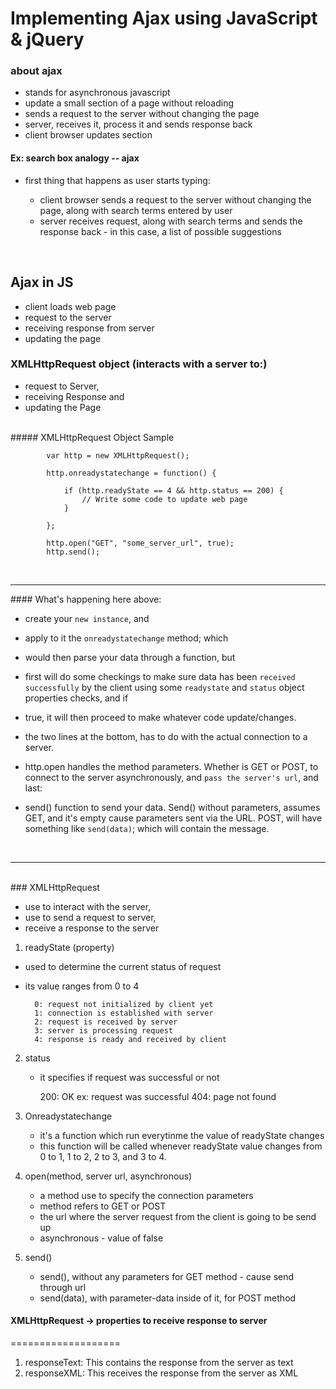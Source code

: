 Implementing Ajax using JavaScript & jQuery
=============================================

### about ajax
- stands for asynchronous javascript
- update a small section of a page without reloading
- sends a request to the server without changing the page
- server, receives it, process it and sends response back
- client browser updates section

#### Ex: search box analogy -- ajax
- first thing that happens as user starts typing:

	*	client browser sends a request to the server without changing
		the page, along with search terms entered by user 		
	*	server receives request, along with search terms and sends the response
		back - in this case, a list of possible suggestions
		
<br />	

## Ajax in JS 

- client loads web page
- request to the server
- receiving response from server
- updating the page



### XMLHttpRequest object (interacts with a server to:)
- request to Server,
- receiving Response and 
- updating the Page

<br />
##### XMLHttpRequest Object Sample

```
		var http = new XMLHttpRequest();
		
		http.onreadystatechange = function() {

			if (http.readyState == 4 && http.status == 200) {
				// Write some code to update web page
			}

		};

		http.open("GET", "some_server_url", true);
		http.send();

```
<br />
<hr />
#### What's happening here above:

- 	create your `new instance`, and
- 	apply to it the `onreadystatechange` method; which 
- 	would then parse your data through a function, but 
-	first will do some checkings to make sure data has been
  	`received` `successfully` by the client using some
  	`readystate` and `status` object properties checks, and if
- 	true, it will then proceed to make whatever code update/changes.

- 	the two lines at the bottom, has to do with the actual connection
	to a server.
-  	http.open handles the method parameters. Whether is GET or POST,
  	to connect to the server asynchronously, and 
  	`pass the server's url`, and last:
- 	send() function to send your data. Send() without parameters, assumes
        GET, and it's empty cause parameters sent via the URL. POST, will 
        have something like `send(data)`; which will contain the message.

<br />
<hr />

<br />
### XMLHttpRequest

- use to interact with the server,
- use to send a request to server,
- receive a response to the server

1) readyState (property)
- used to determine the current status of request
- its value ranges from 0 to 4

		0: request not initialized by client yet
		1: connection is established with server
		2: request is received by server
		3: server is processing request
		4: response is ready and received by client

2) status
	-  it specifies if request was successful or not

		200: OK ex: request was successful
		404: page not found


3) Onreadystatechange
	-  it's a function which run everytinme the value of readyState changes
	-  this function will be called whenever readyState value changes from
   	   0 to 1, 1 to 2, 2 to 3, and 3 to 4.

4) open(method, server url, asynchronous)
	-  a method use to specify the connection parameters
	-  method refers to GET or POST
	-  the url where the server request from the client is going to be send up
	-  asynchronous - value of false

5) send()
	-  send(), without any parameters for GET method - cause send through url
	-  send(data), with parameter-data inside of it, for POST method


#### XMLHttpRequest -> properties to receive response to server
===================

1. responseText: This contains the response from the server as text
2. responseXML:  This receives the response from the server as XML







